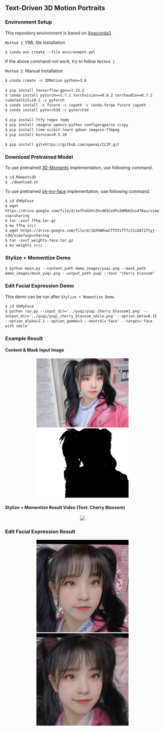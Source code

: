 ## Text-Driven 3D Motion Portraits

### Environment Setup

This repository environment is based on [Anaconda3](https://www.anaconda.com/products/distribution).

`Method 1`: YML file Installation

```shell
$ conda env create --file environment.yml
```

If the above command not work, try to follow `Method 2`

`Method 2`:  Manual Installation

```shell
$ conda create -n 3DMotion python=3.6

$ pip install tensorflow-gpu==1.15.2
$ conda install pytorch==1.7.1 torchvision==0.8.2 torchaudio==0.7.2 cudatoolkit=10.2 -c pytorch
$ conda install -c fvcore -c iopath -c conda-forge fvcore iopath
$ conda install pytorch3d -c pytorch3d

$ pip install ftfy regex tqdm
$ pip install imageio opencv-python configargparse scipy
$ pip install timm scikit-learn gdown imageio-ffmpeg
$ pip install kornia==0.5.10

$ pip install git+https://github.com/openai/CLIP.git
```

### Download Pretrained Model

To use pretrained [3D-Moments](https://github.com/google-research/3d-moments) implementation, use following command.

```shell
$ cd Moments3D
$ ./download.sh
```

To use pretrained [oh-my-face](https://github.com/P2Oileen/oh-my-face) implementation, use following command.


```shell
$ cd OhMyFace
$ wget https://drive.google.com/file/d/1efFoGShtZhcd6SCxOPu3AMbKZus478au/view?usp=sharing
$ tar -zxvf ffhq.tar.gz
$ mv ffhq src/
$ wget https://drive.google.com/file/d/1bXhWOnwCTTXTz7T7zJ1iXA717tyj-n3U/view?usp=sharing
$ tar -zxvf weights-face.tar.gz
$ mv weights src/
```

### Stylize + Momentize Demo
```shell
$ python main.py --content_path demo_images/yuqi.png --mask_path demo_images/mask_yuqi.png --output_path yuqi --text "cherry blossom"
```

### Edit Facial Expression Demo

This demo can be run after `Stylize + Momentize Demo`. 

```shell
$ cd OhMyFace
$ python run.py --input_dir='../yuqi/yuqi_cherry_blossom1.png' --output_dir='../yuqi/yuqi_cherry_blossom_smile.png' --option_beta=0.15 --option_alpha=2.1 --option_gamma=3 --neutral='face' --target='face with smile'
```

### Example Result

#### Content & Mask Input Image
<p align="center">
    <img src="demo_images/yuqi.png" width=300>
    <img src="demo_images/mask_yuqi.png" width=300>
</p>

#### Stylize + Momentize Result Video (Text: Cherry Blossom)
<p align="center">
    <img src="output_videos/yuqi_zoom_in.gif" width=300>
</p>

### Edit Facial Expression Result 

<p align="center">
  <img src="output_images/yuqi_cherry_blossom_aligned.jpg" width=300>
  <img src="output_images/yuqi_cherry_blossom_smile.png" width=300>
</p>

 

